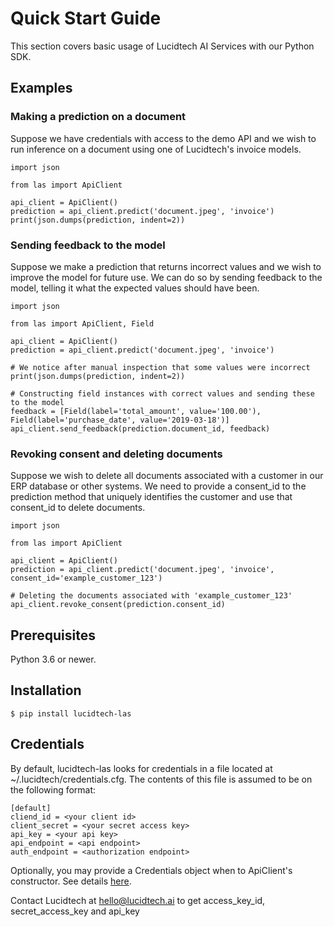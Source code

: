 # Quick Start Guide

This section covers basic usage of Lucidtech AI Services with our Python SDK.

## Examples

### Making a prediction on a document
Suppose we have credentials with access to the demo API and we wish to run inference on a document using one of Lucidtech's
invoice models.

```
import json

from las import ApiClient

api_client = ApiClient()
prediction = api_client.predict('document.jpeg', 'invoice')
print(json.dumps(prediction, indent=2))
```

### Sending feedback to the model
Suppose we make a prediction that returns incorrect values and we wish to improve the model for future use. We can do so
by sending feedback to the model, telling it what the expected values should have been.

```
import json

from las import ApiClient, Field

api_client = ApiClient()
prediction = api_client.predict('document.jpeg', 'invoice')

# We notice after manual inspection that some values were incorrect
print(json.dumps(prediction, indent=2))

# Constructing field instances with correct values and sending these to the model
feedback = [Field(label='total_amount', value='100.00'), Field(label='purchase_date', value='2019-03-18')]
api_client.send_feedback(prediction.document_id, feedback)
```

### Revoking consent and deleting documents
Suppose we wish to delete all documents associated with a customer in our ERP database or other systems. We need to
provide a consent_id to the prediction method that uniquely identifies the customer and use that consent_id to delete
documents.

```
import json

from las import ApiClient

api_client = ApiClient()
prediction = api_client.predict('document.jpeg', 'invoice', consent_id='example_customer_123')

# Deleting the documents associated with 'example_customer_123'
api_client.revoke_consent(prediction.consent_id)
```

## Prerequisites
Python 3.6 or newer.

## Installation

```
$ pip install lucidtech-las
```

## Credentials
By default, lucidtech-las looks for credentials in a file located at ~/.lucidtech/credentials.cfg. The contents of
this file is assumed to be on the following format:

```
[default]
cliend_id = <your client id>
client_secret = <your secret access key>
api_key = <your api key>
api_endpoint = <api endpoint>
auth_endpoint = <authorization endpoint>
```

Optionally, you may provide a Credentials object when to ApiClient's constructor. See details
[here](reference.html#module-las.credentials).

Contact Lucidtech at [hello@lucidtech.ai](mailto:hello@lucidtech.ai) to get access_key_id, secret_access_key and api_key
